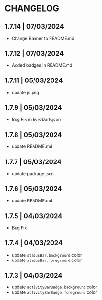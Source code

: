 # CHANGELOG

## 1.7.14 | 07/03/2024

- Change Banner to README.md

## 1.7.12 | 07/03/2024

- Added badges in README.md

## 1.7.11 | 05/03/2024

- update js.png

## 1.7.9 | 05/03/2024

- Bug Fix in EvroDark.json

## 1.7.8 | 05/03/2024

- update README.md

## 1.7.7 | 05/03/2024

- update package.json

## 1.7.6 | 05/03/2024

- update README.md

## 1.7.5 | 04/03/2024

- Bug Fix

## 1.7.4 | 04/03/2024

- update `statusBar.background` color
- update `statusBar.foreground` color

## 1.7.3 | 04/03/2024

- update `activityBarBadge.background` color
- update `activityBarBadge.foreground` color
